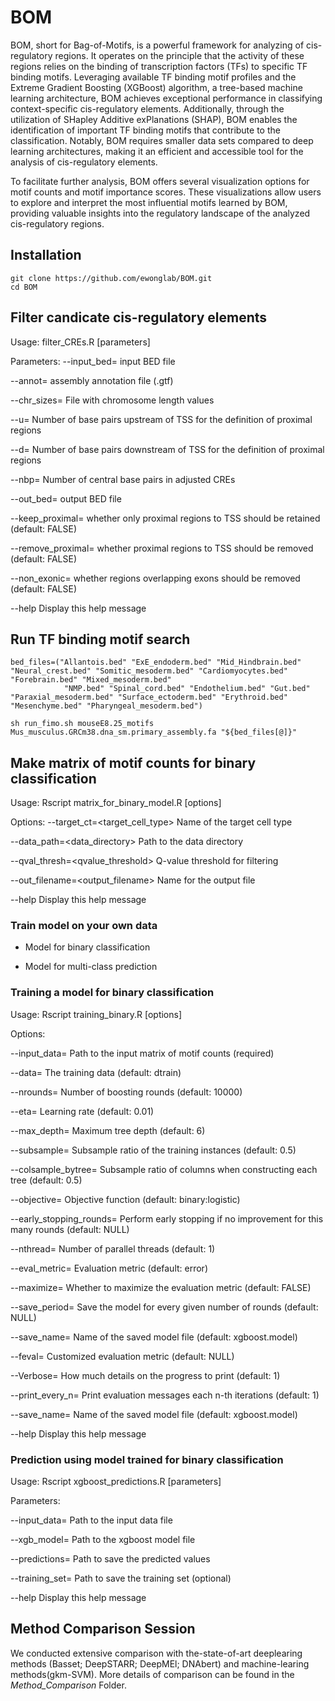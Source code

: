 # BOM
BOM, short for Bag-of-Motifs, is a powerful framework for analyzing of cis-regulatory regions. 
It operates on the principle that the activity of these regions relies on the binding of transcription factors (TFs) to specific TF binding motifs. Leveraging available TF binding motif profiles and the Extreme Gradient Boosting (XGBoost) algorithm, a tree-based machine learning architecture, BOM achieves exceptional performance in classifying context-specific cis-regulatory elements. 
Additionally, through the utilization of SHapley Additive exPlanations (SHAP), BOM enables the identification of important TF binding motifs that contribute to the classification. 
Notably, BOM requires smaller data sets compared to deep learning architectures, making it an efficient and accessible tool for the analysis of cis-regulatory elements. 

To facilitate further analysis, BOM offers several visualization options for motif counts and motif importance scores. 
These visualizations allow users to explore and interpret the most influential motifs learned by BOM, providing valuable insights into the regulatory landscape of the analyzed cis-regulatory regions.

## Installation 

```
git clone https://github.com/ewonglab/BOM.git
cd BOM
```

## Filter candicate cis-regulatory elements

Usage: filter_CREs.R [parameters]

Parameters:
--input_bed=<file> input BED file

--annot=<file> assembly annotation file (.gtf) 

--chr_sizes=<file> File with chromosome length values 

--u=<integer>   Number of base pairs upstream of TSS for the definition of proximal regions

--d=<integer>   Number of base pairs downstream of TSS for the definition of proximal regions

--nbp=<integer> Number of central base pairs in adjusted CREs 

--out_bed=<file> output BED file

--keep_proximal=<logical> whether only proximal regions to TSS should be retained (default: FALSE)

--remove_proximal=<logical> whether proximal regions to TSS should be removed (default: FALSE)

--non_exonic=<logical> whether regions overlapping exons should be removed (default: FALSE)

--help                           Display this help message

## Run TF binding motif search

```
bed_files=("Allantois.bed" "ExE_endoderm.bed" "Mid_Hindbrain.bed" "Neural_crest.bed" "Somitic_mesoderm.bed" "Cardiomyocytes.bed" "Forebrain.bed" "Mixed_mesoderm.bed" 
            "NMP.bed" "Spinal_cord.bed" "Endothelium.bed" "Gut.bed" "Paraxial_mesoderm.bed" "Surface_ectoderm.bed" "Erythroid.bed" "Mesenchyme.bed" "Pharyngeal_mesoderm.bed")

sh run_fimo.sh mouseE8.25_motifs Mus_musculus.GRCm38.dna_sm.primary_assembly.fa "${bed_files[@]}"
```

## Make matrix of motif counts for binary classification

Usage: Rscript matrix_for_binary_model.R [options]

Options:
  --target_ct=<target_cell_type>    Name of the target cell type
  
  --data_path=<data_directory>     Path to the data directory
  
  --qval_thresh=<qvalue_threshold> Q-value threshold for filtering
  
  --out_filename=<output_filename> Name for the output file
  
  --help                           Display this help message

### Train model on your own data

- Model for binary classification

- Model for multi-class prediction

### Training a model for binary classification

Usage: Rscript training_binary.R [options]

Options:

--input_data=<file>		Path to the input matrix of motif counts (required)

--data=<data>			The training data (default: dtrain)

--nrounds=<n>			Number of boosting rounds (default: 10000)

--eta=<value>			Learning rate (default: 0.01)

--max_depth=<n>		Maximum tree depth (default: 6)

--subsample=<value>		Subsample ratio of the training instances (default: 0.5)

--colsample_bytree=<value>	Subsample ratio of columns when constructing each tree (default: 0.5)

--objective=<name>		Objective function (default: binary:logistic)

--early_stopping_rounds=<n>	Perform early stopping if no improvement for this many rounds (default: NULL)

--nthread=<n>			Number of parallel threads (default: 1)

--eval_metric=<name>		Evaluation metric (default: error)

--maximize=<bool>		Whether to maximize the evaluation metric (default: FALSE)

--save_period=<n>		Save the model for every given number of rounds (default: NULL)

--save_name=<file>		Name of the saved model file (default: xgboost.model)

--feval=<file>		Customized evaluation metric (default: NULL)

--Verbose=<file>		How much details on the progress to print (default: 1)

--print_every_n=<file>		Print evaluation messages each n-th iterations (default: 1)

--save_name=<file>		Name of the saved model file (default: xgboost.model)

--help                    Display this help message

### Prediction using model trained for binary classification

Usage: Rscript xgboost_predictions.R [parameters]

Parameters:

--input_data=<file>       Path to the input data file

--xgb_model=<file>        Path to the xgboost model file

--predictions=<file>      Path to save the predicted values

--training_set=<file>     Path to save the training set (optional)

--help                    Display this help message



## Method Comparison Session

We conducted extensive comparison with the-state-of-art deeplearing methods (Basset; DeepSTARR; DeepMEl; DNAbert) and machine-learing methods(gkm-SVM). More details of comparison can be found in the *Method_Comparison* Folder.


